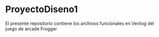 # ProyectoDiseno1
El presente repositorio contiene los archivos funcionales en Verilog del juego de arcade Frogger
